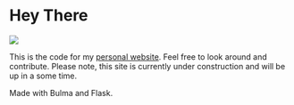 <h1>Hey There</h1> 
<img src="https://user-images.githubusercontent.com/73097560/115834477-dbab4500-a447-11eb-908a-139a6edaec5c.gif">

This is the code for my [personal website](https://keouck.ml). Feel free to look around and contribute.
Please note, this site is currently under construction and will be up in a some time.

Made with Bulma and Flask.


